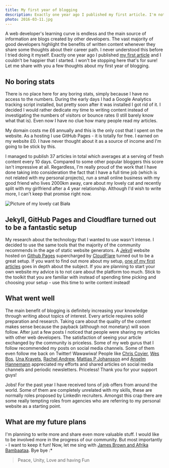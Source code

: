 ```yaml
---
title: My first year of blogging
description: Exactly one year ago I published my first article. I'm not going to stop here that's for sure. Nothing went wrong, so let me share with you what went well.
photo: 2016-03-11.jpg
---
```


A web developer's learning curve is endless and the main source of information are blogs created by other developers. The vast majority of good developers highlight the benefits of written content whenever they share some thoughts about their career path. I never understood this before I tried doing it myself. Exactly one year ago I published [my first article](https://pawelgrzybek.com/hello-there/) and I couldn't be happier that I started. I won't be stopping here that's for sure! Let me share with you a few thoughts about my first year of blogging.

## No boring stats

There is no place here for any boring stats, simply because I have no access to the numbers. During the early days I had a Google Analytics tracking script installed, but pretty soon after it was installed I got rid of it. I decided I would rather dedicate my time to writing content instead of investigating the numbers of visitors or bounce rates (I still barely know what that is). Even now I have no clue how many people read my articles.

My domain costs me £6 annually and this is the only cost that I spent on the website. As a hosting I use GitHub Pages - it is totally for free. I earned on my website £0. I have never thought about it as a source of income and I'm going to be stick by this.

I managed to publish 37 articles in total which averages at a serving of fresh content every 10 days. Compared to some other popular bloggers this score isn't impressive at all. Regardless, I'm really proud of the work that I have done taking into consideration the fact that I have a full time job (which is not related with my personal projects), run a small online business with my good friend who lives 2000km away, care about my lovely cat and recently split with my girlfriend after a 4 year relationship. Although I'd wish to write more, I can't keep that promise right now.

![Picture of my lovely cat Biała](/photos/2016-03-11-1.jpg)

## Jekyll, GitHub Pages and Cloudflare turned out to be a fantastic setup

My research about the technology that I wanted to use wasn't intense. I decided to use the same tools that the majority of the community recommends in the age of static website generators. A [Jekyll](https://jekyllrb.com/) website hosted on [Github Pages](https://pages.github.com/) supercharged by [CloudFlare](https://www.cloudflare.com/) turned out to be a great setup. If you want to find out more about my setup, [one of my first articles](https://pawelgrzybek.com/jekyll-blog-on-github-pages-supercharged-by-cloudflare/) goes in depth about the subject. If you are planning to start your own website my advice is to not care about the platform too much. Stick to the toolkit that you are familiar with instead of spending time picking and choosing your setup - use this time to write content instead!

## What went well

The main benefit of blogging is definitely increasing your knowledge through writing about topics of interest. Every article requires solid preparation and research. Taking care about the quality of the content makes sense because the payback (although not monetary) will soon follow. After just a few posts I noticed that people were sharing my articles with other web developers. The satisfaction of seeing your article exchanged by the community is priceless. Some of my web gurus that I follow recommended my posts on social media channels. Some of them even follow me back on Twitter! Wawawiwa! People like [Chris Coyier](https://twitter.com/chriscoyier), [Wes Bos](https://twitter.com/wesbos), [Una Kravets](https://twitter.com/una), [Rachel Andrew](https://twitter.com/rachelandrew), [Mattias P Johansson](https://twitter.com/mpjme) and [Anselm Hannemann](https://twitter.com/helloanselm) appreciated my efforts and shared articles on social media channels and periodic newsletters. Priceless! Thank you for your support guys!

Jobs! For the past year I have received tons of job offers from around the world. Some of them are completely unrelated with my skills, these are normally roles proposed by LinkedIn recruiters. Amongst this crap there are some really tempting roles from agencies who are referring to my personal website as a starting point.

## What are my future plans

I'm planning to write more and share even more valuable stuff. I would like to be involved more in the progress of our community. But most importantly - I want to keep it fun! Now, let me sing with [James Brown and Afrika Bambaataa](https://youtu.be/b6hE5OmpKyc). Bye bye :*

> Peace, Unity, Love and having Fun
